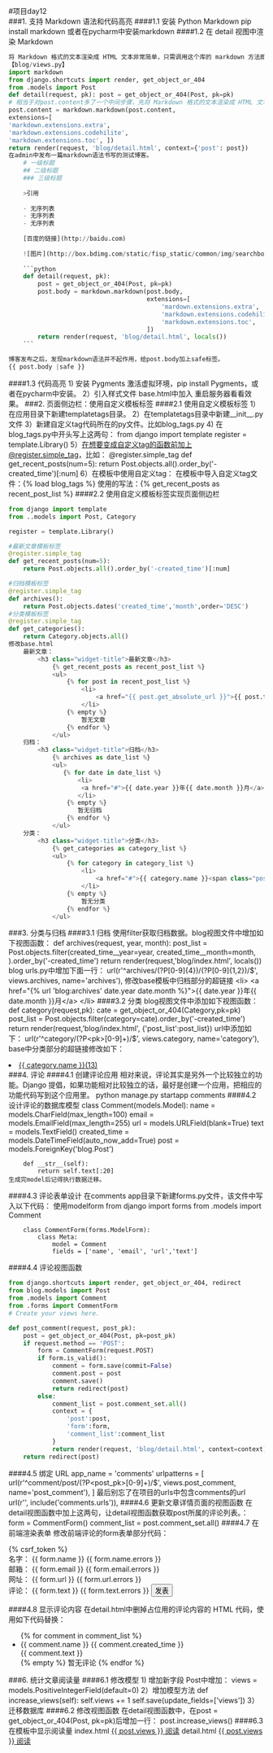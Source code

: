 #项目day12  
###1. 支持 Markdown 语法和代码高亮
####1.1 安装 Python Markdown
	pip install markdown
	或者在pycharm中安装markdown
####1.2 在 detail 视图中渲染 Markdown
```python
将 Markdown 格式的文本渲染成 HTML 文本非常简单，只需调用这个库的 markdown 方法即可。
【blog/views.py】 
import markdown 
from django.shortcuts import render, get_object_or_404 
from .models import Post 
def detail(request, pk): post = get_object_or_404(Post, pk=pk) 
# 相当于对post.content多了一个中间步骤，先将 Markdown 格式的文本渲染成 HTML 文本再传递给模板 
post.content = markdown.markdown(post.content, 
extensions=[ 
'markdown.extensions.extra',
'markdown.extensions.codehilite',
'markdown.extensions.toc', ]) 
return render(request, 'blog/detail.html', context={'post': post})
在admin中发布一篇markdown语法书写的测试博客。
	# 一级标题
	## 二级标题
	### 三级标题
	
	>引用
	
	- 无序列表
	- 无序列表
	- 无序列表
	
	[百度的链接](http://baidu.com)
	
	![图片](http://box.bdimg.com/static/fisp_static/common/img/searchbox/logo_news_276_88_1f9876a.png)
	
	```python
	def detail(request, pk):
	    post = get_object_or_404(Post, pk=pk)
	    post.body = markdown.markdown(post.body,
	                                  extensions=[
	                                      'mardown.extensions.extra',
	                                      'markdown.extensions.codehilite',
	                                      'markdown.extensions.toc',
	                                  ])
	    return render(request, 'blog/detail.html', locals())
	```

博客发布之后，发现markdown语法并不起作用，给post.body加上safe标签。
{{ post.body |safe }}
```
####1.3 代码高亮
	1) 安装 Pygments
		激活虚拟环境，pip install Pygments，或者在pycharm中安装。
	2）引入样式文件
		base.html中加入<link rel="stylesheet" href="{% static 'blog/css/highlights/github.css' %}">
		重启服务器看看效果。
###2. 页面侧边栏：使用自定义模板标签
####2.1 使用自定义模板标签
	1）在应用目录下新建templatetags目录。
	2）在templatetags目录中新建__init__.py文件
	3）新建自定义tag代码所在的py文件。比如blog_tags.py
	4) 在blog_tags.py中开头写上这两句：
		from django import template
		register = template.Library()
	5）在想要变成自定义tag的函数前加上@register.simple_tag，比如：
		@register.simple_tag 
		def get_recent_posts(num=5): 
			return Post.objects.all().order_by('-created_time')[:num]
	6）在模板中使用自定义tag：
		在模板中导入自定义tag文件：{% load blog_tags %}
		使用的写法：{% get_recent_posts as recent_post_list %}
####2.2 使用自定义模板标签实现页面侧边栏
```python
from django import template
from ..models import Post, Category

register = template.Library()

#最新文章模板标签
@register.simple_tag
def get_recent_posts(num=5):
    return Post.objects.all().order_by('-created_time')[:num]

#归档模板标签
@register.simple_tag
def archives():
    return Post.objects.dates('created_time','month',order='DESC')
#分类模板标签
@register.simple_tag
def get_categories():
    return Category.objects.all()
修改base.html
	最新文章：
		<h3 class="widget-title">最新文章</h3>
            {% get_recent_posts as recent_post_list %}
            <ul>
                {% for post in recent_post_list %}
                    <li>
                        <a href="{{ post.get_absolute_url }}">{{ post.title }}</a>
                    </li>
                {% empty %}
                    暂无文章
                {% endfor %}
            </ul>
	归档：
		<h3 class="widget-title">归档</h3>
            {% archives as date_list %}
            <ul>
               {% for date in date_list %}
                   <li>
                    <a href="#">{{ date.year }}年{{ date.month }}月</a>
                   </li>
                {% empty %}
                   暂无归档
                {% endfor %}
            </ul>
	分类：
		<h3 class="widget-title">分类</h3>
            {% get_categories as category_list %}
            <ul>
                {% for category in category_list %}
                    <li>
                        <a href="#">{{ category.name }}<span class="post-count">(13)</span></a>
                    </li>
                {% empty %}
                    暂无分类
                {% endfor %}
            </ul>
```
###3. 分类与归档
####3.1 归档
		使用filter获取归档数据。blog视图文件中增加如下视图函数：
		def archives(request, year, month):
		    post_list = Post.objects.filter(created_time__year=year,
		                                    created_time__month=month,
		                                    ).order_by('-created_time')
		    return render(request,'blog/index.html', locals())
		blog urls.py中增加下面一行：
			url(r'^archives/(?P<year>[0-9]{4})/(?P<month>[0-9]{1,2})/$', views.archives, name='archives'),
		修改base模板中归档部分的超链接
			<li>
	        	<a href="{% url 'blog:archives' date.year date.month %}">{{ date.year }}年{{ date.month }}月</a>
	       </li>
####3.2 分类
	blog视图文件中添加如下视图函数：
		def category(request,pk):
		    cate = get_object_or_404(Category,pk=pk)
		    post_list = Post.objects.filter(category=cate).order_by('-created_time')
		    return render(request,'blog/index.html', {'post_list':post_list})
	url中添加如下：
		url(r'^category/(?P<pk>[0-9]+)/$', views.category, name='category'),
	base中分类部分的超链接修改如下：
		<li>
	    	<a href="{% url 'blog:category' category.pk %}">{{ category.name }}<span class="post-count">(13)</span></a>
		</li>
###4. 评论
####4.1 创建评论应用
	相对来说，评论其实是另外一个比较独立的功能。Django 提倡，如果功能相对比较独立的话，最好是创建一个应用，把相应的功能代码写到这个应用里。
	python manage.py startapp comments
####4.2 设计评论的数据库模型
	class Comment(models.Model):
	    name = models.CharField(max_length=100)
	    email = models.EmailField(max_length=255)
	    url = models.URLField(blank=True)
	    text = models.TextField()
	    created_time = models.DateTimeField(auto_now_add=True)
	    post = models.ForeignKey('blog.Post')
	
	    def __str__(self):
	        return self.text[:20]
	生成完model后记得执行数据迁移。
####4.3 评论表单设计
	在comments app目录下新建forms.py文件，该文件中写入以下代码：
	使用modelform
		from django import forms
		from .models import Comment
				
		class CommentForm(forms.ModelForm):
		    class Meta:
		        model = Comment
		        fields = ['name', 'email', 'url','text']
####4.4 评论视图函数
```python
from django.shortcuts import render, get_object_or_404, redirect
from blog.models import Post
from .models import Comment
from .forms import CommentForm
# Create your views here.

def post_comment(request, post_pk):
    post = get_object_or_404(Post, pk=post_pk)
    if request.method == 'POST':
        form = CommentForm(request.POST)
        if form.is_valid():
            comment = form.save(commit=False)
            comment.post = post
            comment.save()
            return redirect(post)
        else:
            comment_list = post.comment_set.all()
            context = {
                'post':post,
                'form':form,
                'comment_list':comment_list
            }
            return render(request, 'blog/detail.html', context=context)
    return redirect(post)
```

####4.5 绑定 URL
	app_name = 'comments' 
	urlpatterns = [ url(r'^comment/post/(?P<post_pk>[0-9]+)/$', views.post_comment, name='post_comment'), ]
	最后别忘了在项目的urls中包含comments的url
		url(r'', include('comments.urls')),
####4.6 更新文章详情页面的视图函数
	在detail视图函数中加上这两句，让detail视图函数获取post所属的评论列表。：
		form = CommentForm()
		comment_list = post.comment_set.all()
####4.7 在前端渲染表单
	修改前端评论的form表单部分代码：
		<form action="{% url 'comments:post_comment' post.pk %}" method="post" class="comment-form">
	    {% csrf_token %}
	    <div class="row">
	        <div class="col-md-4">
	            <label for="{{ form.name.id_for_label }}">名字：</label>
	            {{ form.name }}
	            {{ form.name.errors }}
	        </div>
	        <div class="col-md-4">
	            <label for="{{ form.email.id_for_label }}">邮箱：</label>
	            {{ form.email }}
	            {{ form.email.errors }}
	        </div>
	        <div class="col-md-4">
	            <label for="{{ form.url.id_for_label }}">网址：</label>
	            {{ form.url }}
	            {{ form.url.errors }}
	        </div>
	        <div class="col-md-12">
	            <label for="{{ form.text.id_for_label }}">评论：</label>
	            {{ form.text }}
	            {{ form.text.errors }}
	            <button type="submit" class="comment-btn">发表</button>
	        </div>
	    </div>    <!-- row -->
	    </form>
####4.8 显示评论内容
	在detail.html中删掉占位用的评论内容的 HTML 代码，使用如下代码替换：
		<ul class="comment-list list-unstyled">
	        {% for comment in comment_list %}
	        <li class="comment-item">
	            <span class="nickname">{{ comment.name }}</span>
	            <time class="submit-date" >{{ comment.created_time }}</time>
	            <div class="text">
	                {{ comment.text }}
	            </div>
	        </li>
	        {% empty %}
	            暂无评论
	        {% endfor %}
	    </ul>
###6. 统计文章阅读量
####6.1 修改模型
	1) 增加新字段
		Post中增加：
		views = models.PositiveIntegerField(default=0)
	2）增加模型方法
		def increase_views(self): 
			self.views += 1 
			self.save(update_fields=['views'])
	3）迁移数据库
####6.2 修改视图函数
	在detail视图函数中，在post = get_object_or_404(Post, pk=pk)后增加一行：
		post.increase_views()
####6.3 在模板中显示阅读量
		index.html
			<span class="views-count"><a href="{{ post.get_absolute_url }}">{{ post.views }} 阅读</a></span>
		detail.html
			<span class="views-count"><a href="#">{{ post.views }} 阅读</a></span> 

